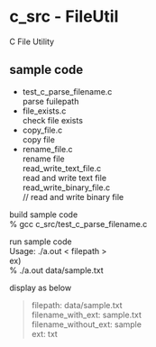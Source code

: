 c_src - FileUtil
===============

C File Utility <br/>

## sample code
- test_c_parse_filename.c <br/>
parse fuilepath  <br/>
- file_exists.c <br/>
check file exists <br/>
- copy_file.c <br/>
copy file <br/>
- rename_file.c <br/>
rename file <br/>
read_write_text_file.c <br/>
read and write text file <br/>
read_write_binary_file.c <br/>
// read and write binary file  <br/>

build sample code <br/>
% gcc  c_src/test_c_parse_filename.c <br/>

run sample code <br/>
Usage: ./a.out \< filepath \>  <br/>
ex)  <br/>
% ./a.out data/sample.txt  <br/>

display as below  <br/>
> filepath: data/sample.txt  <br/>
> filename_with_ext: sample.txt  <br/>
> filename_without_ext: sample  <br/>
> ext: txt 

